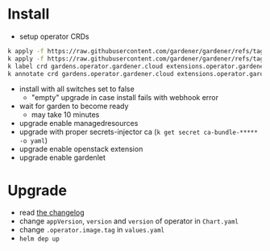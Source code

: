 # Install

- setup operator CRDs
```sh
k apply -f https://raw.githubusercontent.com/gardener/gardener/refs/tags/v1.107.3/charts/gardener/operator/templates/crd-extensions.yaml
k apply -f https://raw.githubusercontent.com/gardener/gardener/refs/tags/v1.107.3/charts/gardener/operator/templates/crd-gardens.yaml
k label crd gardens.operator.gardener.cloud extensions.operator.gardener.cloud app.kubernetes.io/managed-by=Helm
k annotate crd gardens.operator.gardener.cloud extensions.operator.gardener.cloud meta.helm.sh/release-name=cc-gardener meta.helm.sh/release-namespace=garden
```
- install with all switches set to false
    - "empty" upgrade in case install fails with webhook error
- wait for garden to become ready
    - may take 10 minutes
- upgrade enable managedresources
- upgrade with proper secrets-injector ca (`k get secret ca-bundle-***** -o yaml`)
- upgrade enable openstack extension
- upgrade enable gardenlet

# Upgrade
- read [the changelog](https://github.com/gardener/gardener/releases)
- change `appVersion`, `version` and `version` of operator in `Chart.yaml`
- change `.operator.image.tag` in `values.yaml`
- `helm dep up`
